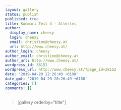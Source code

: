 ```yaml
---
layout: gallery
status: publish
published: true
title: Konmari Teil 4 - Allerlei
author:
  display_name: cheesy
  login: cheesy
  email: christine@cheesy.at
  url: http://www.cheesy.at/
author_login: cheesy
author_email: christine@cheesy.at
author_url: http://www.cheesy.at/
wordpress_id: 38152
wordpress_url: http://www.cheesy.at/?page_id=38152
date: '2019-04-29 22:26:49 +0100'
date_gmt: '2019-04-29 20:26:49 +0100'
categories: []
comments: []
---
```


> [gallery orderby="title"]
